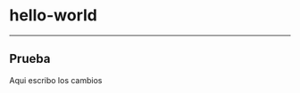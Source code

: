 # hello-world
-------------------------------------------------
Prueba 
-------------------------------------------------
Aqui escribo los cambios 
